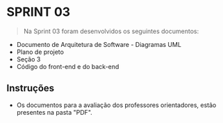 
# SPRINT 03

> Na Sprint 03 foram desenvolvidos os seguintes documentos: 
  - Documento de Arquitetura de Software - Diagramas UML 
  - Plano de projeto
  - Seção 3
  - Código do front-end e do back-end

## Instruções
* Os documentos para a avaliação dos professores orientadores, estão presentes na pasta "PDF".
